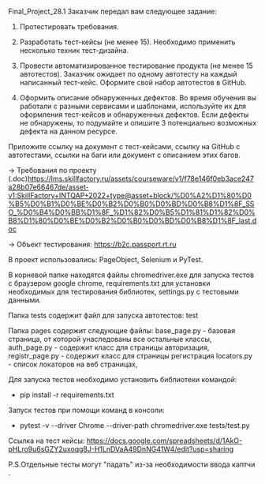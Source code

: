 Final_Project_28.1
Заказчик передал вам следующее задание:

1. Протестировать требования.

2. Разработать тест-кейсы (не менее 15). Необходимо применить несколько техник тест-дизайна.

3. Провести автоматизированное тестирование продукта (не менее 15 автотестов). Заказчик ожидает по одному автотесту на каждый написанный тест-кейс. Оформите свой набор автотестов в GitHub.

4. Оформить описание обнаруженных дефектов. Во время обучения вы работали с разными сервисами и шаблонами, используйте их для оформления тест-кейсов и обнаруженных дефектов. Если дефекты не обнаружены, то подумайте и опишите 3 потенциально возможных дефекта на данном ресурсе.

Приложите ссылку на документ с тест-кейсами, ссылку на GitHub с автотестами, ссылки на баги или документ с описанием этих багов.

→ Требования по проекту (.doc)https://lms.skillfactory.ru/assets/courseware/v1/f78e146f0eb3ace247a28b07e66467de/asset-v1:SkillFactory+INTQAP+2022+type@asset+block/%D0%A2%D1%80%D0%B5%D0%B1%D0%BE%D0%B2%D0%B0%D0%BD%D0%B8%D1%8F_SSO_%D0%B4%D0%BB%D1%8F_%D1%82%D0%B5%D1%81%D1%82%D0%B8%D1%80%D0%BE%D0%B2%D0%B0%D0%BD%D0%B8%D1%8F_last.doc

→ Объект тестирования: https://b2c.passport.rt.ru


В проект использовались: PageObject, Selenium и PyTest.

В корневой папке находятся файлы chromedriver.exe для запуска тестов с браузером google chrome, requirements.txt для установки необходимых для тестирования библиотек, settings.py с тестовыми данными.

Папка tests содержит файл для запуска автотестов: test

Папка pages содержит следующие файлы: base_page.py - базовая страница, от которой унаследованы все остальные классы, auth_page.py - содержит класс для страницы авторизация, registr_page.py - содержит класс для страницы регистрация 
locators.py - список локаторов на веб страницах, 

Для запуска тестов необходимо установить библиотеки командой:
- pip install -r requirements.txt

Запуск тестов при помощи команд в консоли:

- pytest -v --driver Chrome --driver-path chromedriver.exe tests/test.py

Ссылка на тест кейсы: https://docs.google.com/spreadsheets/d/1AkO-pHLro9u6sGZY2uxoqg8J-H1LnDVaA49DnNG41W4/edit?usp=sharing 

P.S.Отдельные тесты могут "падать" из-за необходимости ввода каптчи .
